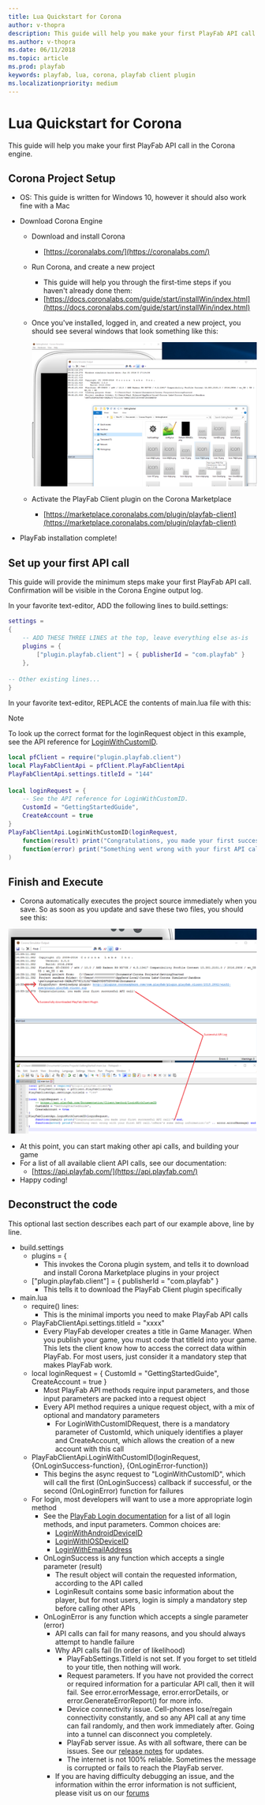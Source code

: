 ```yaml
---
title: Lua Quickstart for Corona
author: v-thopra
description: This guide will help you make your first PlayFab API call in the Corona engine.
ms.author: v-thopra
ms.date: 06/11/2018
ms.topic: article
ms.prod: playfab
keywords: playfab, lua, corona, playfab client plugin
ms.localizationpriority: medium
---
```


# Lua Quickstart for Corona

This guide will help you make your first PlayFab API call in the Corona engine.

## Corona Project Setup 
- OS: This guide is written for Windows 10, however it should also work fine with a Mac
- Download Corona Engine
  - Download and install Corona
    - [https://coronalabs.com/](https://coronalabs.com/)

  - Run Corona, and create a new project
    - This guide will help you through the first-time steps if you haven't already done them:
    - [https://docs.coronalabs.com/guide/start/installWin/index.html](https://docs.coronalabs.com/guide/start/installWin/index.html)
  - Once you've installed, logged in, and created a new project, you should see several windows that look something like this:

    ![Install PlayFab SDK](media/new-project.png)

  - Activate the PlayFab Client plugin on the Corona Marketplace
    - [https://marketplace.coronalabs.com/plugin/playfab-client](https://marketplace.coronalabs.com/plugin/playfab-client)
  
- PlayFab installation complete!

## Set up your first API call

This guide will provide the minimum steps make your first PlayFab API call. Confirmation will be visible in the Corona Engine output log. 

In your favorite text-editor, ADD the following lines to build.settings:

```lua
settings =
{
    -- ADD THESE THREE LINES at the top, leave everything else as-is
    plugins = {
        ["plugin.playfab.client"] = { publisherId = "com.playfab" }
    },

-- Other existing lines...
}
```

In your favorite text-editor, REPLACE the contents of main.lua file with this:

> [!NOTE]
> To look up the correct format for the loginRequest object in this example, see the API reference for [LoginWithCustomID](xref:titleid.playfabapi.com.client.authentication.loginwithcustomid).

```lua
local pfClient = require("plugin.playfab.client")
local PlayFabClientApi = pfClient.PlayFabClientApi
PlayFabClientApi.settings.titleId = "144"

local loginRequest = {
    -- See the API reference for LoginWithCustomID.
    CustomId = "GettingStartedGuide",
    CreateAccount = true
}
PlayFabClientApi.LoginWithCustomID(loginRequest,
    function(result) print("Congratulations, you made your first successful API call!") end,
    function(error) print("Something went wrong with your first API call.\nHere's some debug information:\n" .. error.errorMessage) end
)
```

## Finish and Execute

- Corona automatically executes the project source immediately when you save. So as soon as you update and save these two files, you should see this:

![Install PlayFab SDK](media/finished.png)

- At this point, you can start making other api calls, and building your game
- For a list of all available client API calls, see our documentation:
  - [https://api.playfab.com/](https://api.playfab.com/)
- Happy coding!

## Deconstruct the code

This optional last section describes each part of our example above, line by line.
- build.settings
  - plugins = {
    - This invokes the Corona plugin system, and tells it to download and install Corona Marketplace plugins in your project
  - ["plugin.playfab.client"] = { publisherId = "com.playfab" }
    - This tells it to download the PlayFab Client plugin specifically
- main.lua
  - require() lines:
    - This is the minimal imports you need to make PlayFab API calls
  - PlayFabClientApi.settings.titleId = "xxxx"
    - Every PlayFab developer creates a title in Game Manager. When you publish your game, you must code that titleId into your game. This lets the client know how to access the correct data within PlayFab. For most users, just consider it a mandatory step that makes PlayFab work.
  - local loginRequest = { CustomId = "GettingStartedGuide", CreateAccount = true }
    - Most PlayFab API methods require input parameters, and those input parameters are packed into a request object
    - Every API method requires a unique request object, with a mix of optional and mandatory parameters
      - For LoginWithCustomIDRequest, there is a mandatory parameter of CustomId, which uniquely identifies a player and CreateAccount, which allows the creation of a new account with this call
  - PlayFabClientApi.LoginWithCustomID(loginRequest, {OnLoginSuccess-function}, {OnLoginError-function})
    - This begins the async request to "LoginWithCustomID", which will call the first (OnLoginSuccess) callback if successful, or the second (OnLoginError) function for failures
  - For login, most developers will want to use a more appropriate login method
    - See the [PlayFab Login documentation](https://api.playfab.com/documentation/Client#Authentication) for a list of all login methods, and input parameters. Common choices are:
      - [LoginWithAndroidDeviceID](xref:titleid.playfabapi.com.client.authentication.loginwithandroiddeviceid)
      - [LoginWithIOSDeviceID](xref:titleid.playfabapi.com.client.authentication.loginwithiosdeviceid)
      - [LoginWithEmailAddress](xref:titleid.playfabapi.com.client.authentication.loginwithemailaddress)
    - OnLoginSuccess is any function which accepts a single parameter (result)
      - The result object will contain the requested information, according to the API called
      - LoginResult contains some basic information about the player, but for most users, login is simply a mandatory step before calling other APIs
    - OnLoginError is any function which accepts a single parameter (error)
      - API calls can fail for many reasons, and you should always attempt to handle failure
      - Why API calls fail (In order of likelihood)
        - PlayFabSettings.TitleId is not set. If you forget to set titleId to your title, then nothing will work.
        - Request parameters. If you have not provided the correct or required information for a particular API call, then it will fail. See error.errorMessage, error.errorDetails, or error.GenerateErrorReport() for more info.
        - Device connectivity issue. Cell-phones lose/regain connectivity constantly, and so any API call at any time can fail randomly, and then work immediately after. Going into a tunnel can disconnect you completely.
        - PlayFab server issue. As with all software, there can be issues. See our [release notes](https://api.playfab.com/releaseNotes/) for updates.
        - The internet is not 100% reliable. Sometimes the message is corrupted or fails to reach the PlayFab server.
      - If you are having difficulty debugging an issue, and the information within the error information is not sufficient, please visit us on our [forums](https://community.playfab.com/index.html)
